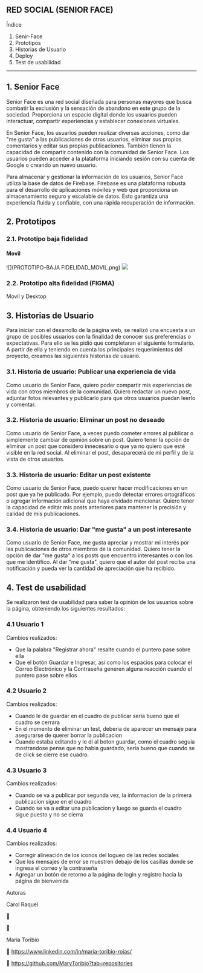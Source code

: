 RED SOCIAL 
(SENIOR FACE)
-------------------------------------------------------------------------------------------------------------------------------------
Índice
1. Senir-Face
2. Prototipos
3. Historias de Usuario
4. Deploy
5. Test de usabilidad
 
-------------------------------------------------------------------------------------------------------------------------------------

## 1. Senior Face
Senior Face es una red social diseñada para personas mayores que busca combatir la exclusión y la sensación de abandono en este grupo de la sociedad. Proporciona un espacio digital donde los usuarios pueden interactuar, compartir experiencias y establecer conexiones virtuales.

En Senior Face, los usuarios pueden realizar diversas acciones, como dar "me gusta" a las publicaciones de otros usuarios, eliminar sus propios comentarios y editar sus propias publicaciones. También tienen la capacidad de compartir contenido con la comunidad de Senior Face. Los usuarios pueden acceder a la plataforma iniciando sesión con su cuenta de Google o creando un nuevo usuario.

Para almacenar y gestionar la información de los usuarios, Senior Face utiliza la base de datos de Firebase. Firebase es una plataforma robusta para el desarrollo de aplicaciones móviles y web que proporciona un almacenamiento seguro y escalable de datos. Esto garantiza una experiencia fluida y confiable, con una rápida recuperación de información.

## 2. Prototipos
### 2.1. Prototipo baja fidelidad
#### Movil 
![](PROTOTIPO-BAJA FIDELIDAD_MOVIL.png)
![](prototipo_alta_fidelidad.PNG)
 







### 2.2. Prototipo alta fidelidad (FIGMA)
Movil y Desktop








## 3. Historias de Usuario
Para iniciar con el desarrollo de la página web, se realizó una encuesta a un grupo de posibles usuarios con la finalidad de conocer sus preferencias o expectativas. Para ello se les pidió que completaran el siguiente formulario. A partir de ella y teniendo en cuenta los principales requerimientos del proyecto, creamos las siguientes historias de usuario.


### 3.1. Historia de usuario: Publicar una experiencia de vida
Como usuario de Senior Face, quiero poder compartir mis experiencias de vida con otros miembros de la comunidad. Quiero redactar un nuevo post, adjuntar fotos relevantes y publicarlo para que otros usuarios puedan leerlo y comentar.

### 3.2. Historia de usuario: Eliminar un post no deseado
Como usuario de Senior Face, a veces puedo cometer errores al publicar o simplemente cambiar de opinión sobre un post. Quiero tener la opción de eliminar un post que considero innecesario o que ya no quiero que esté visible en la red social. Al eliminar el post, desaparecerá de mi perfil y de la vista de otros usuarios.

### 3.3. Historia de usuario: Editar un post existente
Como usuario de Senior Face, puedo querer hacer modificaciones en un post que ya he publicado. Por ejemplo, puedo detectar errores ortográficos o agregar información adicional que haya olvidado mencionar. Quiero tener la capacidad de editar mis posts anteriores para mantener la precisión y calidad de mis publicaciones.

### 3.4. Historia de usuario: Dar "me gusta" a un post interesante
Como usuario de Senior Face, me gusta apreciar y mostrar mi interés por las publicaciones de otros miembros de la comunidad. Quiero tener la opción de dar "me gusta" a los posts que encuentro interesantes o con los que me identifico. Al dar "me gusta", quiero que el autor del post reciba una notificación y pueda ver la cantidad de apreciación que ha recibido.




## 4. Test de usabilidad
Se realizaron test de usabilidad para saber la opinión de los usuarios sobre la página, obteniendo los siguientes resultados:

### 4.1 Usuario 1 
Cambios realizados:

* Que la palabra "Registrar ahora" resalte cuando el puntero pase sobre ella
* Que el botón Guardar e Ingresar, así como los espacios para colocar el Correo Electrónico y la Contraseña generen alguna reacción cuando el puntero pase sobre ellos


### 4.2 Usuario 2 
Cambios realizados:

* Cuando le de guardar en el cuadro de publicar seria bueno que el cuadro se cerrara
* En el momento de eliminar un test, deberia de aparecer un mensaje para asegurarse de querer borrar la publicacion
* Cuando estaba editando y le di al boton guardar, como el cuadro seguia mostrandose pense que no habia guardado, seria bueno que cuando se de click se cierre ese cuadro.

### 4.3 Usuario 3 
Cambios realizados:

* Cuando se va a publicar por segunda vez, la informacion de la primera publicacion sigue en el cuadro
* Cuando se va a editar una publicacion y luego se guarda el cuadro sigue puesto y no se cierra

### 4.4 Usuario 4 
Cambios realizados:

* Corregir alineación de los iconos del logueo de las redes sociales
* Que los mensajes de error se muestren debajo de los casillas donde se ingresa el correo y la contraseña
* Agregar un botón de retorno a la página de login y registro hacia la página de bienvenida


Autoras

Carol Raquel

🧰 

👾 

Maria Toribio

🧰 https://www.linkedin.com/in/maria-toribio-rojas/

👾 https://github.com/MaryToribio?tab=repositories

